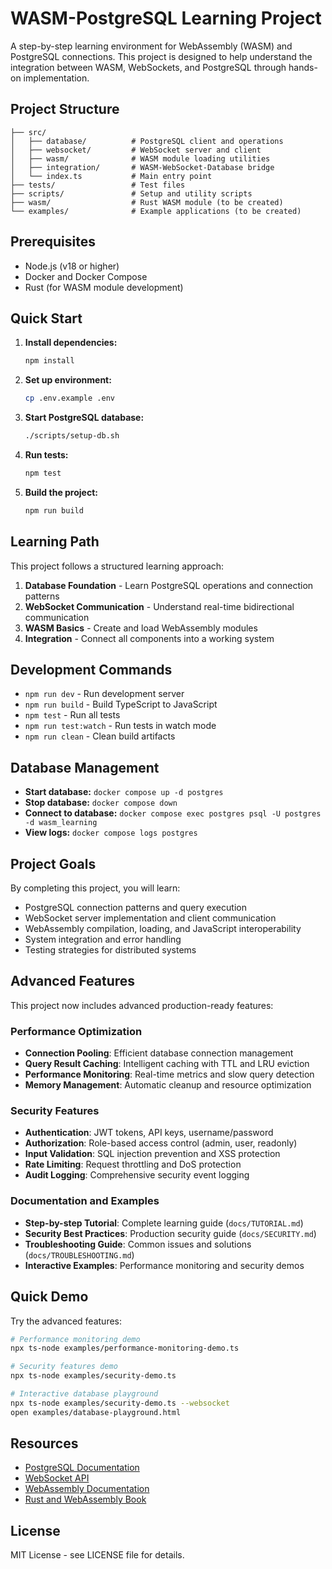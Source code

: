 # WASM-PostgreSQL Learning Project

A step-by-step learning environment for WebAssembly (WASM) and PostgreSQL connections. This project is designed to help understand the integration between WASM, WebSockets, and PostgreSQL through hands-on implementation.

## Project Structure

```
├── src/
│   ├── database/          # PostgreSQL client and operations
│   ├── websocket/         # WebSocket server and client
│   ├── wasm/              # WASM module loading utilities
│   ├── integration/       # WASM-WebSocket-Database bridge
│   └── index.ts           # Main entry point
├── tests/                 # Test files
├── scripts/               # Setup and utility scripts
├── wasm/                  # Rust WASM module (to be created)
└── examples/              # Example applications (to be created)
```

## Prerequisites

- Node.js (v18 or higher)
- Docker and Docker Compose
- Rust (for WASM module development)

## Quick Start

1. **Install dependencies:**
   ```bash
   npm install
   ```

2. **Set up environment:**
   ```bash
   cp .env.example .env
   ```

3. **Start PostgreSQL database:**
   ```bash
   ./scripts/setup-db.sh
   ```

4. **Run tests:**
   ```bash
   npm test
   ```

5. **Build the project:**
   ```bash
   npm run build
   ```

## Learning Path

This project follows a structured learning approach:

1. **Database Foundation** - Learn PostgreSQL operations and connection patterns
2. **WebSocket Communication** - Understand real-time bidirectional communication
3. **WASM Basics** - Create and load WebAssembly modules
4. **Integration** - Connect all components into a working system

## Development Commands

- `npm run dev` - Run development server
- `npm run build` - Build TypeScript to JavaScript
- `npm test` - Run all tests
- `npm run test:watch` - Run tests in watch mode
- `npm run clean` - Clean build artifacts

## Database Management

- **Start database:** `docker compose up -d postgres`
- **Stop database:** `docker compose down`
- **Connect to database:** `docker compose exec postgres psql -U postgres -d wasm_learning`
- **View logs:** `docker compose logs postgres`

## Project Goals

By completing this project, you will learn:

- PostgreSQL connection patterns and query execution
- WebSocket server implementation and client communication
- WebAssembly compilation, loading, and JavaScript interoperability
- System integration and error handling
- Testing strategies for distributed systems

## Advanced Features

This project now includes advanced production-ready features:

### Performance Optimization
- **Connection Pooling**: Efficient database connection management
- **Query Result Caching**: Intelligent caching with TTL and LRU eviction
- **Performance Monitoring**: Real-time metrics and slow query detection
- **Memory Management**: Automatic cleanup and resource optimization

### Security Features
- **Authentication**: JWT tokens, API keys, username/password
- **Authorization**: Role-based access control (admin, user, readonly)
- **Input Validation**: SQL injection prevention and XSS protection
- **Rate Limiting**: Request throttling and DoS protection
- **Audit Logging**: Comprehensive security event logging

### Documentation and Examples
- **Step-by-step Tutorial**: Complete learning guide (`docs/TUTORIAL.md`)
- **Security Best Practices**: Production security guide (`docs/SECURITY.md`)
- **Troubleshooting Guide**: Common issues and solutions (`docs/TROUBLESHOOTING.md`)
- **Interactive Examples**: Performance monitoring and security demos

## Quick Demo

Try the advanced features:

```bash
# Performance monitoring demo
npx ts-node examples/performance-monitoring-demo.ts

# Security features demo
npx ts-node examples/security-demo.ts

# Interactive database playground
npx ts-node examples/security-demo.ts --websocket
open examples/database-playground.html
``` 

## Resources

- [PostgreSQL Documentation](https://www.postgresql.org/docs/)
- [WebSocket API](https://developer.mozilla.org/en-US/docs/Web/API/WebSocket)
- [WebAssembly Documentation](https://webassembly.org/)
- [Rust and WebAssembly Book](https://rustwasm.github.io/docs/book/)

## License

MIT License - see LICENSE file for details.
